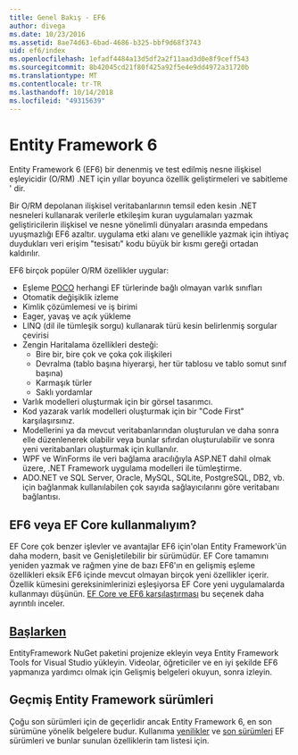 ```yaml
---
title: Genel Bakış - EF6
author: divega
ms.date: 10/23/2016
ms.assetid: 8ae74d63-6bad-4686-b325-bbf9d68f3743
uid: ef6/index
ms.openlocfilehash: 1efadf4484a13d5df2a2f11aad3d0e8f9ceff543
ms.sourcegitcommit: 8b42045cd21f80f425a92f5e4e9dd4972a31720b
ms.translationtype: MT
ms.contentlocale: tr-TR
ms.lasthandoff: 10/14/2018
ms.locfileid: "49315639"
---
```

# <a name="entity-framework-6"></a>Entity Framework 6
Entity Framework 6 (EF6) bir denenmiş ve test edilmiş nesne ilişkisel eşleyicidir (O/RM) .NET için yıllar boyunca özellik geliştirmeleri ve sabitleme ' dir.

Bir O/RM depolanan ilişkisel veritabanlarının temsil eden kesin .NET nesneleri kullanarak verilerle etkileşim kuran uygulamaları yazmak geliştiricilerin ilişkisel ve nesne yönelimli dünyaları arasında empedans uyuşmazlığı EF6 azaltır. uygulama etki alanı ve genellikle yazmak için ihtiyaç duydukları veri erişim "tesisatı" kodu büyük bir kısmı gereği ortadan kaldırılır.

EF6 birçok popüler O/RM özellikler uygular:
- Eşleme [POCO](~/ef6/resources/glossary.md#poco) herhangi EF türlerinde bağlı olmayan varlık sınıfları
- Otomatik değişiklik izleme
- Kimlik çözümlemesi ve iş birimi
- Eager, yavaş ve açık yükleme
- LINQ (dil ile tümleşik sorgu) kullanarak türü kesin belirlenmiş sorgular çevirisi
- Zengin Haritalama özellikleri desteği:
  - Bire bir, bire çok ve çoka çok ilişkileri
  - Devralma (tablo başına hiyerarşi, her tür tablosu ve tablo somut sınıf başına)
  - Karmaşık türler
  - Saklı yordamlar
- Varlık modelleri oluşturmak için bir görsel tasarımcı.
- Kod yazarak varlık modelleri oluşturmak için bir "Code First" karşılaşırsınız.
- Modellerini ya da mevcut veritabanlarından oluşturulan ve daha sonra elle düzenlenerek olabilir veya bunlar sıfırdan oluşturulabilir ve sonra yeni veritabanları oluşturmak için kullanılır.
- WPF ve WinForms ile veri bağlama aracılığıyla ASP.NET dahil olmak üzere, .NET Framework uygulama modelleri ile tümleştirme.
- ADO.NET ve SQL Server, Oracle, MySQL, SQLite, PostgreSQL, DB2, vb. için bağlanmak kullanılabilen çok sayıda sağlayıcılarını göre veritabanı bağlantısı.

## <a name="should-i-use-ef6-or-ef-core"></a>EF6 veya EF Core kullanmalıyım?

EF Core çok benzer işlevler ve avantajlar EF6 için'olan Entity Framework'ün daha modern, basit ve Genişletilebilir bir sürümüdür.
EF Core tamamını yeniden yazmak ve rağmen yine de bazı EF6'ın en gelişmiş eşleme özellikleri eksik EF6 içinde mevcut olmayan birçok yeni özellikler içerir.
Özellik kümesini gereksinimlerinizi eşleşiyorsa EF Core yeni uygulamalarda kullanmayı düşünün.
[EF Core ve EF6 karşılaştırması](xref:efcore-and-ef6/index) bu seçenek daha ayrıntılı inceler.

## <a name="get-startedef6get-startedmd"></a>[Başlarken](~/ef6/get-started.md)

EntityFramework NuGet paketini projenize ekleyin veya Entity Framework Tools for Visual Studio yükleyin. Videolar, öğreticiler ve en iyi şekilde EF6 yapmanıza yardımcı olmak için Gelişmiş belgeleri okuyun, sonra izleyin.

## <a name="past-entity-framework-versions"></a>Geçmiş Entity Framework sürümleri

Çoğu son sürümleri için de geçerlidir ancak Entity Framework 6, en son sürümüne yönelik belgelere budur.
Kullanıma [yenilikler](~/ef6/what-is-new/index.md) ve [son sürümleri](~/ef6/what-is-new/past-releases.md) EF sürümleri ve bunlar sunulan özelliklerin tam listesi için.
